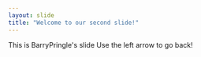 ```yaml
---
layout: slide
title: "Welcome to our second slide!"
---
```

This is BarryPringle's slide
Use the left arrow to go back!
